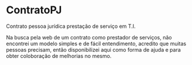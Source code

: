 # ContratoPJ
Contrato pessoa jurídica prestação de serviço em T.I.

Na busca pela web de um contrato como prestador de serviços, não encontrei um modelo simples e de fácil entendimento, acredito que muitas pessoas precisam, então disponibilizei aqui como forma de ajuda e para obter coloboração de melhorias no mesmo.
